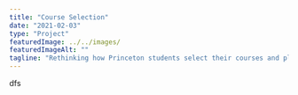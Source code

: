 ```yaml
---
title: "Course Selection"
date: "2021-02-03"
type: "Project"
featuredImage: ../../images/
featuredImageAlt: ""
tagline: "Rethinking how Princeton students select their courses and plan their four years."
---
```


dfs